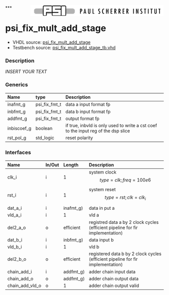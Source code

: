 <img align="right" src="../doc/psi_logo.png">
***

# psi_fix_mult_add_stage
 - VHDL source: [psi_fix_mult_add_stage](../hdl/psi_fix_mult_add_stage.vhd)
 - Testbench source: [psi_fix_mult_add_stage_tb.vhd](../testbench/psi_fix_mult_add_stage_tb.vhd)

### Description
*INSERT YOUR TEXT*

### Generics
| Name        | type          | Description                                                                        |
|:------------|:--------------|:-----------------------------------------------------------------------------------|
| inafmt_g    | psi_fix_fmt_t | data a input format fp                                                             |
| inbfmt_g    | psi_fix_fmt_t | data b input format fp                                                             |
| addfmt_g    | psi_fix_fmt_t | output format fp                                                                   |
| inbiscoef_g | boolean       | if true, inbvld is only used to write a cst coef to the input reg of the dsp slice |
| rst_pol_g   | std_logic     | reset polarity                                                                     |

### Interfaces
| Name            | In/Out   | Length    | Description                                                                     |
|:----------------|:---------|:----------|:--------------------------------------------------------------------------------|
| clk_i           | i        | 1         | system clock $$ type=clk; freq=100e6 $$                                         |
| rst_i           | i        | 1         | system reset $$ type=rst; clk=clk_i $$                                          |
| dat_a_i         | i        | inafmt_g) | data in put a                                                                   |
| vld_a_i         | i        | 1         | vld a                                                                           |
| del2_a_o        | o        | efficient | registred data a by 2 clock cycles (efficient pipeline for fir implementation)  |
| dat_b_i         | i        | inbfmt_g) | data input b                                                                    |
| vld_b_i         | i        | 1         | vld b                                                                           |
| del2_b_o        | o        | efficient | registered data b by 2 clock cycles (efficient pipeline for fir implementation) |
| chain_add_i     | i        | addfmt_g) | adder chain input data                                                          |
| chain_add_o     | o        | addfmt_g) | adder chain output data                                                         |
| chain_add_vld_o | o        | 1         | adder chain output valid                                                        |